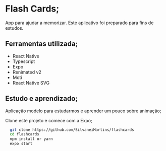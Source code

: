 # Flash Cards;

App para ajudar a memorizar.
Este aplicativo foi preparado para fins de estudos.

## Ferramentas utilizada;

- React Native
- Typescript
- Expo
- Renimated v2
- Moti
- React Native SVG

## Estudo e aprendizado;

Aplicação modelo para estudarmos e aprender um pouco sobre animação;

Clone este projeto e comece com a Expo;
```bash
  git clone https://github.com/SilvaneiMartins/flashcards
  cd flashcards
  npm install or yarn
  expo start
```
